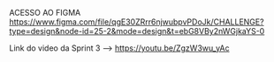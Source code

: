 ACESSO AO FIGMA https://www.figma.com/file/qgE30ZRrr6njwubpvPDoJk/CHALLENGE?type=design&node-id=25-2&mode=design&t=ebG8VBy2nWGjkaYS-0

Link do video da Sprint 3 --> https://youtu.be/ZgzW3wu_yAc
